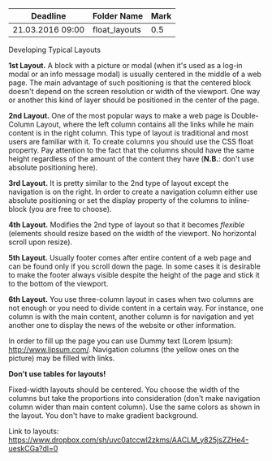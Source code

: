 | Deadline         | Folder Name   | Mark |
| ---------------- | ------------- | ---- |
| 21.03.2016 09:00 | float_layouts | 0.5  |

Developing Typical Layouts

**1st Layout.** A block with a picture or modal (when it's used as a log-in modal or an info message modal) is usually centered in the middle of a web page. The main advantage of such positioning is that the centered block doesn't depend on the screen resolution or width of the viewport. One way or another this kind of layer should be positioned in the center of the page.

**2nd Layout.** One of the most popular ways to make a web page is Double-Column Layout, where the left column contains all the links while he main content is in the right column. This type of layout is traditional and most users are familiar with it. To create columns you should use the CSS float property. Pay attention to the fact that the columns should have the same height regardless of the amount of the content they have (**N.B.**: don't use absolute positioning here).

**3rd Layout.** It is pretty similar to the 2nd type of layout except the navigation is on the right. In order to create a navigation column either use absolute positioning or set the display property of the columns to inline-block (you are free to choose).

**4th Layout.** Modifies the 2nd type of layout so that it becomes _flexible_ (elements should resize based on the width of the viewport. No horizontal scroll upon resize).

**5th Layout.** Usually footer comes after entire content of a web page and can be found only if you scroll down the page. In some cases it is desirable to make the footer always visible despite the height of the page and stick it to the bottom of the viewport.

**6th Layout.** You use three-column layout in cases when two columns are not enough or you need to divide content in a certain way. For instance, one column is with the main content, another column is for navigation and yet another one to display the news of the website or other information.

In order to fill up the page you can use Dummy text (Lorem Ipsum): http://www.lipsum.com/. Navigation columns (the yellow ones on the picture) may be filled with links.

**Don't use tables for layouts!**

Fixed-width layouts should be centered. You choose the width of the columns but take the proportions into consideration (don't make navigation column wider than main content column). Use the same colors as shown in the layout. You don't have to make gradient background.

Link to layouts: https://www.dropbox.com/sh/uvc0atccwl2zkms/AACLM_y825jsZZHe4-ueskCGa?dl=0
